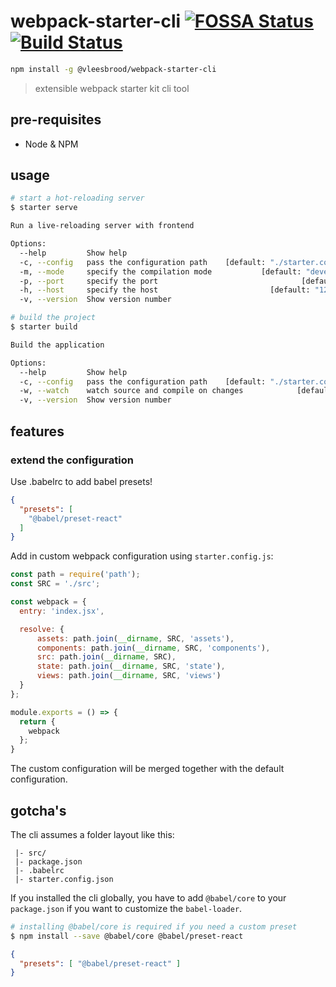 # webpack-starter-cli [![FOSSA Status](https://app.fossa.io/api/projects/git%2Bgithub.com%2Farnoschutijzer%2Fwebpack-starter-cli.svg?type=shield)](https://app.fossa.io/projects/git%2Bgithub.com%2Farnoschutijzer%2Fwebpack-starter-cli?ref=badge_shield) [![Build Status](https://travis-ci.org/arnoschutijzer/webpack-starter-cli.svg?branch=master)](https://travis-ci.org/arnoschutijzer/webpack-starter-cli)

```bash
npm install -g @vleesbrood/webpack-starter-cli
```

> extensible webpack starter kit cli tool

## pre-requisites

- Node & NPM

## usage

```bash
# start a hot-reloading server
$ starter serve

Run a live-reloading server with frontend

Options:
  --help         Show help                                             [boolean]
  -c, --config   pass the configuration path    [default: "./starter.config.js"]
  -m, --mode     specify the compilation mode           [default: "development"]
  -p, --port     specify the port                                [default: 9000]
  -h, --host     specify the host                         [default: "127.0.0.1"]
  -v, --version  Show version number                                   [boolean]

# build the project
$ starter build

Build the application

Options:
  --help         Show help                                             [boolean]
  -c, --config   pass the configuration path    [default: "./starter.config.js"]
  -w, --watch    watch source and compile on changes            [default: false]
  -v, --version  Show version number                                   [boolean]
```

## features

### extend the configuration

Use .babelrc to add babel presets!

```json
{
  "presets": [
    "@babel/preset-react"
  ]
}
```

Add in custom webpack configuration using `starter.config.js`:

```javascript
const path = require('path');
const SRC = './src';

const webpack = {
  entry: 'index.jsx',

  resolve: {
      assets: path.join(__dirname, SRC, 'assets'),
      components: path.join(__dirname, SRC, 'components'),
      src: path.join(__dirname, SRC),
      state: path.join(__dirname, SRC, 'state'),
      views: path.join(__dirname, SRC, 'views')
  }
};

module.exports = () => {
  return {
    webpack
  };
}
```

The custom configuration will be merged together with the default configuration.

## gotcha's

The cli assumes a folder layout like this:

```dir
 |- src/
 |- package.json
 |- .babelrc
 |- starter.config.json
```

If you installed the cli globally, you have to add `@babel/core` to your `package.json` if you want to customize the `babel-loader`.

```bash
# installing @babel/core is required if you need a custom preset
$ npm install --save @babel/core @babel/preset-react
```

```json
{
  "presets": [ "@babel/preset-react" ]
}
```